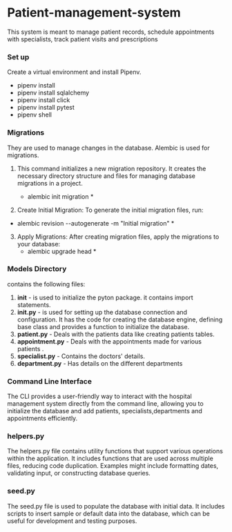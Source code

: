 # Patient-management-system
This system is meant to manage patient records, schedule appointments with specialists, track patient visits and prescriptions
### Set up
Create a virtual environment and install Pipenv.
- pipenv install
- pipenv install sqlalchemy
- pipenv install click
- pipenv install pytest
- pipenv shell

### Migrations
They are used to manage changes in the database. Alembic is used for migrations.
1. This command initializes a new migration repository. It creates the necessary directory structure and files for managing database migrations in a project.
    * alembic init migration *

2. Create Initial Migration: To generate the initial migration files, run:
 * alembic revision --autogenerate -m "Initial migration" *

3. Apply Migrations: After creating migration files, apply the migrations to your database:
    * alembic upgrade head *

### Models Directory
contains the following files:
1. __init__ -   is used to initialize the pyton package. it contains import statements.
2. **__init__.py** - is used for setting up the database connection and configuration. It has the code for creating the database engine, defining base class and provides a function to initialize the database.
3. **patient.py** - Deals with the patients data like creating patients tables.
4. **appointment.py** - Deals with the appointments made for various patients .
5. **specialist.py** - Contains the doctors' details.
6. **department.py** - Has details on the different departments

### Command Line Interface
The CLI provides a user-friendly way to interact with the hospital management system directly from the command line, allowing you to initialize the database and add patients, specialists,departments and appointments efficiently.

### helpers.py
The helpers.py file contains utility functions that support various operations within the application. It includes functions that are used across multiple files, reducing code duplication. Examples might include formatting dates, validating input, or constructing database queries.

### seed.py
The seed.py file is used to populate the database with initial data. It includes scripts to insert sample or default data into the database, which can be useful for development and testing purposes.


